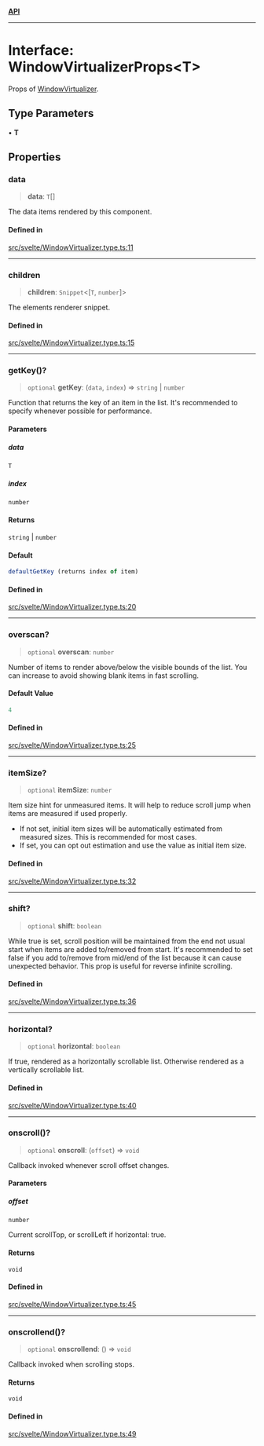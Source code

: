 [**API**](../../API.md)

***

# Interface: WindowVirtualizerProps\<T\>

Props of [WindowVirtualizer](../variables/VList.md).

## Type Parameters

• **T**

## Properties

### data

> **data**: `T`[]

The data items rendered by this component.

#### Defined in

[src/svelte/WindowVirtualizer.type.ts:11](https://github.com/inokawa/virtua/blob/4a7f66c9788e53f97a695274750013e5dc0e13b9/src/svelte/WindowVirtualizer.type.ts#L11)

***

### children

> **children**: `Snippet`\<[`T`, `number`]\>

The elements renderer snippet.

#### Defined in

[src/svelte/WindowVirtualizer.type.ts:15](https://github.com/inokawa/virtua/blob/4a7f66c9788e53f97a695274750013e5dc0e13b9/src/svelte/WindowVirtualizer.type.ts#L15)

***

### getKey()?

> `optional` **getKey**: (`data`, `index`) => `string` \| `number`

Function that returns the key of an item in the list. It's recommended to specify whenever possible for performance.

#### Parameters

##### data

`T`

##### index

`number`

#### Returns

`string` \| `number`

#### Default

```ts
defaultGetKey (returns index of item)
```

#### Defined in

[src/svelte/WindowVirtualizer.type.ts:20](https://github.com/inokawa/virtua/blob/4a7f66c9788e53f97a695274750013e5dc0e13b9/src/svelte/WindowVirtualizer.type.ts#L20)

***

### overscan?

> `optional` **overscan**: `number`

Number of items to render above/below the visible bounds of the list. You can increase to avoid showing blank items in fast scrolling.

#### Default Value

```ts
4
```

#### Defined in

[src/svelte/WindowVirtualizer.type.ts:25](https://github.com/inokawa/virtua/blob/4a7f66c9788e53f97a695274750013e5dc0e13b9/src/svelte/WindowVirtualizer.type.ts#L25)

***

### itemSize?

> `optional` **itemSize**: `number`

Item size hint for unmeasured items. It will help to reduce scroll jump when items are measured if used properly.

- If not set, initial item sizes will be automatically estimated from measured sizes. This is recommended for most cases.
- If set, you can opt out estimation and use the value as initial item size.

#### Defined in

[src/svelte/WindowVirtualizer.type.ts:32](https://github.com/inokawa/virtua/blob/4a7f66c9788e53f97a695274750013e5dc0e13b9/src/svelte/WindowVirtualizer.type.ts#L32)

***

### shift?

> `optional` **shift**: `boolean`

While true is set, scroll position will be maintained from the end not usual start when items are added to/removed from start. It's recommended to set false if you add to/remove from mid/end of the list because it can cause unexpected behavior. This prop is useful for reverse infinite scrolling.

#### Defined in

[src/svelte/WindowVirtualizer.type.ts:36](https://github.com/inokawa/virtua/blob/4a7f66c9788e53f97a695274750013e5dc0e13b9/src/svelte/WindowVirtualizer.type.ts#L36)

***

### horizontal?

> `optional` **horizontal**: `boolean`

If true, rendered as a horizontally scrollable list. Otherwise rendered as a vertically scrollable list.

#### Defined in

[src/svelte/WindowVirtualizer.type.ts:40](https://github.com/inokawa/virtua/blob/4a7f66c9788e53f97a695274750013e5dc0e13b9/src/svelte/WindowVirtualizer.type.ts#L40)

***

### onscroll()?

> `optional` **onscroll**: (`offset`) => `void`

Callback invoked whenever scroll offset changes.

#### Parameters

##### offset

`number`

Current scrollTop, or scrollLeft if horizontal: true.

#### Returns

`void`

#### Defined in

[src/svelte/WindowVirtualizer.type.ts:45](https://github.com/inokawa/virtua/blob/4a7f66c9788e53f97a695274750013e5dc0e13b9/src/svelte/WindowVirtualizer.type.ts#L45)

***

### onscrollend()?

> `optional` **onscrollend**: () => `void`

Callback invoked when scrolling stops.

#### Returns

`void`

#### Defined in

[src/svelte/WindowVirtualizer.type.ts:49](https://github.com/inokawa/virtua/blob/4a7f66c9788e53f97a695274750013e5dc0e13b9/src/svelte/WindowVirtualizer.type.ts#L49)

